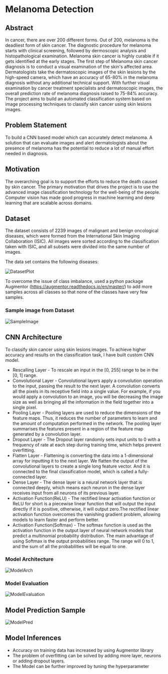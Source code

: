 # Melanoma Detection

## Abstract
In cancer, there are over 200 different forms. Out of 200, melanoma is the deadliest form of skin cancer. The diagnostic procedure for melanoma starts with clinical screening, followed by dermoscopic analysis and histopathological examination. Melanoma skin cancer is highly curable if it gets identified at the early stages. The first step of Melanoma skin cancer diagnosis is to conduct a visual examination of the skin's affected area. Dermatologists take the dermatoscopic images of the skin lesions by the high-speed camera, which have an accuracy of 65-80% in the melanoma diagnosis without any additional technical support. With further visual examination by cancer treatment specialists and dermatoscopic images, the overall prediction rate of melanoma diagnosis raised to 75-84% accuracy. The project aims to build an automated classification system based on image processing techniques to classify skin cancer using skin lesions images.

## Problem Statement
To build a CNN based model which can accurately detect melanoma. A solution that can evaluate images and alert dermatologists about the presence of melanoma has the potential to reduce a lot of manual effort needed in diagnosis.

## Motivation
The overarching goal is to support the efforts to reduce the death caused by skin cancer. The primary motivation that drives the project is to use the advanced image classification technology for the well-being of the people. Computer vision has made good progress in machine learning and deep learning that are scalable across domains.

## Dataset
The dataset consists of 2239 images of malignant and benign oncological diseases, which were formed from the International Skin Imaging Collaboration (ISIC). All images were sorted according to the classification taken with ISIC, and all subsets were divided into the same number of images.

The data set contains the following diseases:

![DatasetPlot](https://github.com/spragad/Melanoma_CNN/blob/main/README_IMGS/dataset_imbalance.png)

To overcome the issue of class imbalance, used a python package  Augmentor (https://augmentor.readthedocs.io/en/master/) to add more samples across all classes so that none of the classes have very few samples.

### Sample image from Dataset

![SampleImage](https://github.com/spragad/Melanoma_CNN/blob/main/README_IMGS/dataset_sample.png)

## CNN Architecture
To classify skin cancer using skin lesions images. To achieve higher accuracy and results on the classification task, I have built custom CNN model.

- Rescalling Layer - To rescale an input in the [0, 255] range to be in the [0, 1] range.
- Convolutional Layer - Convolutional layers apply a convolution operation to the input, passing the result to the next layer. A convolution converts all the pixels in its receptive field into a single value. For example, if you would apply a convolution to an image, you will be decreasing the image size as well as bringing all the information in the field together into a single pixel. 
- Pooling Layer - Pooling layers are used to reduce the dimensions of the feature maps. Thus, it reduces the number of parameters to learn and the amount of computation performed in the network. The pooling layer summarises the features present in a region of the feature map generated by a convolution layer.
- Dropout Layer - The Dropout layer randomly sets input units to 0 with a frequency of rate at each step during training time, which helps prevent overfitting.
- Flatten Layer - Flattening is converting the data into a 1-dimensional array for inputting it to the next layer. We flatten the output of the convolutional layers to create a single long feature vector. And it is connected to the final classification model, which is called a fully-connected layer.
- Dense Layer - The dense layer is a neural network layer that is connected deeply, which means each neuron in the dense layer receives input from all neurons of its previous layer.
- Activation Function(ReLU) - The rectified linear activation function or ReLU for short is a piecewise linear function that will output the input directly if it is positive, otherwise, it will output zero.The rectified linear activation function overcomes the vanishing gradient problem, allowing models to learn faster and perform better.
- Activation Function(Softmax) - The softmax function is used as the activation function in the output layer of neural network models that predict a multinomial probability distribution. The main advantage of using Softmax is the output probabilities range. The range will 0 to 1, and the sum of all the probabilities will be equal to one.

### Model Architecture
![ModelArch](https://github.com/spragad/Melanoma_CNN/blob/main/README_IMGS/model.png)

### Model Evaluation
![ModelEvaluation](https://github.com/spragad/Melanoma_CNN/blob/main/README_IMGS/result.png)

## Model Prediction Sample
![ModelPred](https://github.com/spragad/Melanoma_CNN/blob/main/README_IMGS/pred.png)

## Model Inferences
- Accuracy on training data has increased by using Augmentor library
- The problem of overfitting can be solved by adding more layer, neurons or adding dropout layers.
- The Model can be further improved by tuning the hyperparameter


